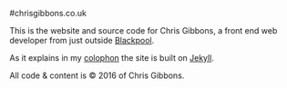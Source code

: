 #chrisgibbons.co.uk

This is the website and source code for Chris Gibbons, a front end web developer from just outside [Blackpool](http://en.wikipedia.org/wiki/Blackpool).

As it explains in my [colophon](http://chrisgibbons.co.uk/colophon/) the site is built on [Jekyll](http://jekyllrb.com/).

All code &amp; content is &copy; 2016 of Chris Gibbons.
